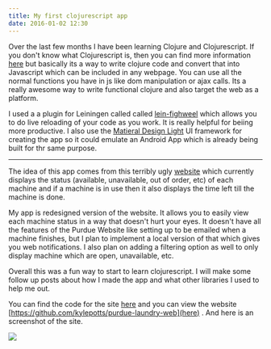 ```yaml
---
title: My first clojurescript app
date: 2016-01-02 12:30
---
```


Over the last few months I have been learning Clojure and Clojurescript. If you don't know what Clojurescript is, then you can find more information [here](https://github.com/clojure/clojurescript) but basically its a way to write clojure code and convert that into Javascript which can be included in any webpage. You can use all the normal functions you have in js like dom manipulation or ajax calls. Its a really awesome way to write functional clojure and also target the web as a platform. 


I used a a plugin for Leiningen called called [lein-fighweel](https://github.com/bhauman/lein-figwheel)  which allows you to do live reloading of your code as you work. It is really helpful for beiing more productive. I also use the [Matieral Design Light](http://www.getmdl.io/) UI framework for creating the app so it could emulate an Android App which is already  being built for thr same purpose. 


***

The idea of this app comes from this terribly ugly [website](http://wpvitassuds01.itap.purdue.edu/washalertweb/washalertweb.aspx?location=f681e273-d865-4274-bf4a-ba9dea2229ce) which currently displays the status (available, unavailable, out of order, etc) of each machine and if a machine is in use then it also displays the time left till the machine is done. 

My app is redesigned version of the website. It allows you to easily view each machine status in a way that doesn't hurt your eyes. It doesn't have all the features of the Purdue Website like setting up to be emailed when a machine finishes, but I plan to implement a local version of that which gives you web notifications. I also plan on adding a filtering option as well to only display machine which are open, unavailable, etc.

Overall this was a fun way to start to learn clojurescript. I will make some follow up posts about how I made the app and what other libraries I used to help me out. 


You can find the code for the site [here](https://github.com/kylepotts/purdue-laundry-web)  and you can view the website [https://github.com/kylepotts/purdue-laundry-web](here) . And here is an screenshot of the site. 

![](http://i.imgur.com/m8c89i3.png) 
